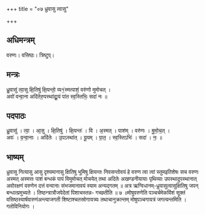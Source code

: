+++
title = "०७ ध्रुवासु त्वासु"

+++
## अधिमन्त्रम्
वरुणः। वसिष्ठः। त्रिष्टुप्।

## मन्त्रः
ध्रु॒वासु॑ त्वा॒सु क्षि॒तिषु॑ क्षि॒यन्तो॒ व्य१॒॑स्मत्पाशं॒ वरु॑णो मुमोचत् ।  
अवो॑ वन्वा॒ना अदि॑तेरु॒पस्था॑द्यू॒यं पा॑त स्व॒स्तिभिः॒ सदा॑ नः ॥

## पदपाठः
ध्रु॒वासु॑ । त्वा॒ । आ॒सु । क्षि॒तिषु॑ । क्षि॒यन्तः॑ । वि । अ॒स्मत् । पाश॑म् । वरु॑णः । मु॒मो॒च॒त् ।  
अवः॑ । व॒न्वा॒नाः । अदि॑तेः । उ॒पऽस्था॑त् । यू॒यम् । पा॒त॒ । स्व॒स्तिऽभिः॑ । सदा॑ । नः॒ ॥

## भाष्यम्
ध्रुवासु नित्यासु आसु दृश्यमानासु क्षितिषु भूमिषु क्षियन्तः निवसन्तोवयं हे वरुण त्वा त्वां स्तुमइतिशेषः सच वरुणः अस्मत् अस्मत्तः पाशं बन्धकं पापं विमुमोचत् मोचयेत् तथा अदितेः अखण्डनीयायाः पृथिव्याः उपस्थादुपस्थानात् अवोरक्षणं वरुणेन दत्तं वन्वानाः संभजमानावयं स्याम अन्यद्गतम् ॥ अत्र ऋग्विधानम्-ध्रुवासुत्वासुक्षितिषु जपन् बन्धात्प्रमुच्यते । तिष्ठन्त्रात्रौजपेदेतां पिशाचस्तन्न- गच्छतीति ॥ ७ ॥मोषुवरुणेति पञ्चर्चमेकविंशं सूक्तं वसिष्ठस्यार्षंवारुणंअन्त्याजगती शिष्टाश्चतस्रोगायत्र्यः तथाचानुक्रान्तम् मोषुपञ्चगायत्रं जगत्यन्तमिति । गतोविनियोगः ।